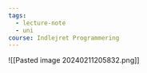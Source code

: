 ```yaml
---
tags:
  - lecture-note
  - uni
course: Indlejret Programmering
---
```

![[Pasted image 20240211205832.png]]
